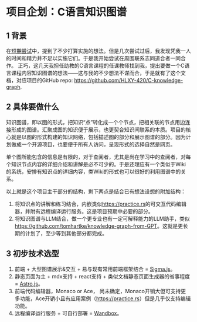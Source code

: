 # 项目企划：C语言知识图谱

## 1 背景

在[短期尝试](./workon-list.md)中，提到了不少打算实施的想法。但是几次尝试过后，我发现凭我一人的时间和精力并不足以实施它们。于是我开始尝试在周围联系志同道合者一同合作。
正巧，这几天我担任助教的C语言课程的任课教师找到我，提出要做一个C语言课程内容知识图谱的想法——这与我的不少想法不谋而合，于是就有了这个文档，对应项目的GitHub repo: <https://github.com/HLXY-420/C-knowledge-graph>.

## 2 具体要做什么

知识图谱，即以图的形式，把知识“点”转化成一个个节点，把相关联的节点用边连接形成的图谱。汇聚成图的知识便于展示，也更契合知识间联系的本质。项目的核心就是以图的形式构建的知识网络，包括描述图的部分和展示图谱的部分。因为计划做成一个开源项目，也要便于所有人访问，呈现形式的选择自然是网页。

单个图所能包含的信息是有限的，对于查阅者，尤其是尚在学习中的查阅者，对每个知识节点内容的详细介绍和讲解是必不可少的。于是还理应有一个类似于Wiki的系统，安排有知识点的详细内容，类Wiki的形式也可以很好的利用图谱中的关系。

以上就是这个项目主干部分的结构，剩下两点是结合已有想法设想的附加结构：

1. 将知识点的讲解和练习结合，内嵌类似<https://practice.rs>的可交互代码编辑器，并附有远程编译运行服务。这是项目预期中必要的部分。
2. 将知识图谱与LLM结合，做一个更专业也有一定可解释能力的LLM助手，类似<https://github.com/tomhartke/knowledge-graph-from-GPT>。这就是更长期的计划了，至少等到其他部分都完成。

## 3 初步技术选型

1. 前端 + 大型图谱展示&交互 + 易与现有常用前端框架结合 = [Sigma.js](https://www.sigmajs.org/)。
2. 静态页面为主 + mdx支持 + react支持 + 类似文档静态页面生成器的省事程度 = [Astro.js](https://astro.build/)。
3. 前端代码编辑器，Monaco or Ace， 尚未确定，Monaco开销大但可支持更多功能，Ace开销小且有应用案例（<https://practice.rs>）但是几乎仅支持编辑功能。
4. 远程编译运行服务 + 可自行部署 = [Wandbox](https://wandbox.org/)。
